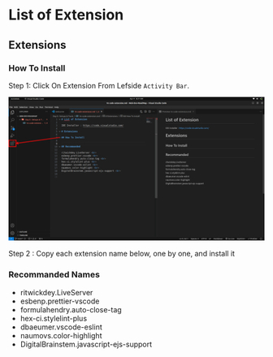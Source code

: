 # List of Extension

## Extensions

### How To Install

Step 1: Click On Extension From Lefside `Activity Bar`.

![Extension Icon in Activity Bar](/Source/Extension.png)

Step 2 : Copy each extension name below, one by one, and install it

### Recommanded Names

- ritwickdey.LiveServer
- esbenp.prettier-vscode
- formulahendry.auto-close-tag
- hex-ci.stylelint-plus
- dbaeumer.vscode-eslint
- naumovs.color-highlight
- DigitalBrainstem.javascript-ejs-support
